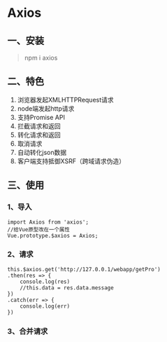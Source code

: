 # Axios

## 一、安装

> npm i axios

## 二、特色

1. 浏览器发起XMLHTTPRequest请求
2. node端发起http请求
3. 支持Promise API
4. 拦截请求和返回
5. 转化请求和返回
6. 取消请求
7. 自动转化json数据
8. 客户端支持抵御XSRF（跨域请求伪造）

## 三、使用

### 1、导入

```vue
import Axios from 'axios';
//给Vue原型改在一个属性
Vue.prototype.$axios = Axios;
```

### 2、请求

```vue
this.$axios.get('http://127.0.0.1/webapp/getPro')
.then(res => {
	console.log(res)
	//this.data = res.data.message
})
.catch(err => {
	console.log(err)
})
```

### 3、合并请求

